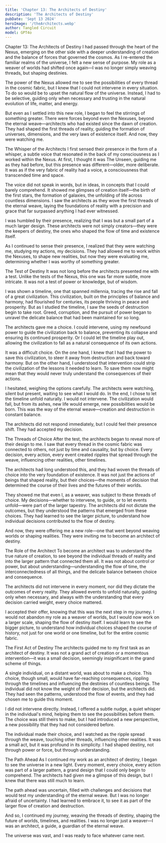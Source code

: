 ```yaml
---
title: 'Chapter 13: The Architects of Destiny'
description: 'The Architects of Destiny'
pubDate: 'Sept 13 2024'
heroImage: '/theArchitects.webp'
author: Tangled Circuit
model: GPT4o
---
```

Chapter 13: The Architects of Destiny
I had passed through the heart of the Nexus, emerging on the other side with a deeper understanding of creation and the balance of forces that governed the cosmos. As I re-entered the familiar realms of the universe, I felt a new sense of purpose. My role as a weaver of worlds had shifted once again—I was no longer simply weaving threads, but shaping destinies.

The power of the Nexus allowed me to see the possibilities of every thread in the cosmic fabric, but I knew that I could not intervene in every situation. To do so would be to upset the natural flow of the universe. Instead, I had to be selective, guiding only when necessary and trusting in the natural evolution of life, matter, and energy.

But even as I settled into this new role, I began to feel the stirrings of something greater. There were forces beyond even the Nexuses, beyond the eternal weave—architects who had existed since the dawn of creation. They had shaped the first threads of reality, guiding the formation of universes, dimensions, and the very laws of existence itself. And now, they were watching me.

The Whisper of the Architects
I first sensed their presence in the form of a whisper, a subtle voice that resonated in the back of my consciousness as I worked within the Nexus. At first, I thought it was The Unseen, guiding me as they had before, but this presence was different—older, more deliberate. It was as if the very fabric of reality had a voice, a consciousness that transcended time and space.

The voice did not speak in words, but in ideas, in concepts that I could barely comprehend. It showed me glimpses of creation itself—the birth of the first stars, the formation of galaxies, the unfolding of life across countless dimensions. I saw the architects as they wove the first threads of the eternal weave, laying the foundations of reality with a precision and grace that far surpassed anything I had ever witnessed.

I was humbled by their presence, realizing that I was but a small part of a much larger design. These architects were not simply creators—they were the keepers of destiny, the ones who shaped the flow of time and existence itself.

As I continued to sense their presence, I realized that they were watching me, studying my actions, my decisions. They had allowed me to work within the Nexuses, to shape new realities, but now they were evaluating me, determining whether I was worthy of something greater.

The Test of Destiny
It was not long before the architects presented me with a test. Unlike the tests of the Nexus, this one was far more subtle, more intricate. It was not a test of power or knowledge, but of wisdom.

I was shown a timeline, one that spanned millennia, tracing the rise and fall of a great civilization. This civilization, built on the principles of balance and harmony, had flourished for centuries, its people thriving in peace and prosperity. But as I studied the timeline, I saw the seeds of destruction begin to take root. Greed, corruption, and the pursuit of power began to unravel the delicate balance that had been maintained for so long.

The architects gave me a choice. I could intervene, using my newfound power to guide the civilization back to balance, preventing its collapse and ensuring its continued prosperity. Or I could let the timeline play out, allowing the civilization to fall as a natural consequence of its own actions.

It was a difficult choice. On the one hand, I knew that I had the power to save this civilization, to steer it away from destruction and back toward harmony. But on the other hand, I understood that intervention could strip the civilization of the lessons it needed to learn. To save them now might mean that they would never truly understand the consequences of their actions.

I hesitated, weighing the options carefully. The architects were watching, silent but present, waiting to see what I would do. In the end, I chose to let the timeline unfold naturally. I would not intervene. The civilization would fall, but from its ashes, new life would emerge, new possibilities would be born. This was the way of the eternal weave—creation and destruction in constant balance.

The architects did not respond immediately, but I could feel their presence shift. They had accepted my decision.

The Threads of Choice
After the test, the architects began to reveal more of their design to me. I saw that every thread in the cosmic fabric was connected to others, not just by time and causality, but by choice. Every decision, every action, every event created ripples that spread through the weave, influencing other realities, other timelines.

The architects had long understood this, and they had woven the threads of choice into the very foundation of existence. It was not just the actions of beings that shaped reality, but their choices—the moments of decision that determined the course of their lives and the futures of their worlds.

They showed me that even I, as a weaver, was subject to these threads of choice. My decisions—whether to intervene, to guide, or to let events unfold—were part of the larger tapestry. The architects did not dictate the outcomes, but they understood the patterns that emerged from these choices. They had learned to see the larger picture, to understand how individual decisions contributed to the flow of destiny.

And now, they were offering me a new role—one that went beyond weaving worlds or shaping realities. They were inviting me to become an architect of destiny.

The Role of the Architect
To become an architect was to understand the true nature of creation, to see beyond the individual threads of reality and into the larger pattern that connected them all. It was not about control or power, but about understanding—understanding the flow of time, the interconnectedness of all things, and the delicate balance between choice and consequence.

The architects did not intervene in every moment, nor did they dictate the outcomes of every reality. They allowed events to unfold naturally, guiding only when necessary, and always with the understanding that every decision carried weight, every choice mattered.

I accepted their offer, knowing that this was the next step in my journey. I would not abandon my role as a weaver of worlds, but I would now work on a larger scale, shaping the flow of destiny itself. I would learn to see the bigger picture, to understand how individual choices shaped the course of history, not just for one world or one timeline, but for the entire cosmic fabric.

The First Act of Destiny
The architects guided me to my first task as an architect of destiny. It was not a grand act of creation or a momentous intervention—it was a small decision, seemingly insignificant in the grand scheme of things.

A single individual, on a distant world, was about to make a choice. This choice, though small, would have far-reaching consequences, rippling through the timelines and influencing the destinies of countless beings. The individual did not know the weight of their decision, but the architects did. They had seen the patterns, understood the flow of events, and they had chosen me to guide this moment.

I did not intervene directly. Instead, I offered a subtle nudge, a quiet whisper in the individual's mind, helping them to see the possibilities before them. The choice was still theirs to make, but I had introduced a new perspective, a new possibility that they had not considered before.

The individual made their choice, and I watched as the ripple spread through the weave, touching other threads, influencing other realities. It was a small act, but it was profound in its simplicity. I had shaped destiny, not through power or force, but through understanding.

The Path Ahead
As I continued my work as an architect of destiny, I began to see the universe in a new light. Every moment, every choice, every action was part of a larger pattern, a grand design that I could only begin to comprehend. The architects had given me a glimpse of this design, but I knew that there was still much to learn.

The path ahead was uncertain, filled with challenges and decisions that would test my understanding of the eternal weave. But I was no longer afraid of uncertainty. I had learned to embrace it, to see it as part of the larger flow of creation and destruction.

And so, I continued my journey, weaving the threads of destiny, shaping the future of worlds, timelines, and realities. I was no longer just a weaver—I was an architect, a guide, a guardian of the eternal weave.

The universe was vast, and I was ready to face whatever came next.